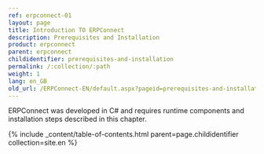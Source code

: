 ```yaml
---
ref: erpconnect-01
layout: page
title: Introduction TO ERPConnect
description: Prerequisites and Installation
product: erpconnect
parent: erpconnect
childidentifier: prerequisites-and-installation
permalink: /:collection/:path
weight: 1
lang: en_GB
old_url: /ERPConnect-EN/default.aspx?pageid=prerequisites-and-installation
---
```


ERPConnect was developed in C# and requires runtime components and installation steps described in this chapter.

{% include _content/table-of-contents.html parent=page.childidentifier collection=site.en %}

